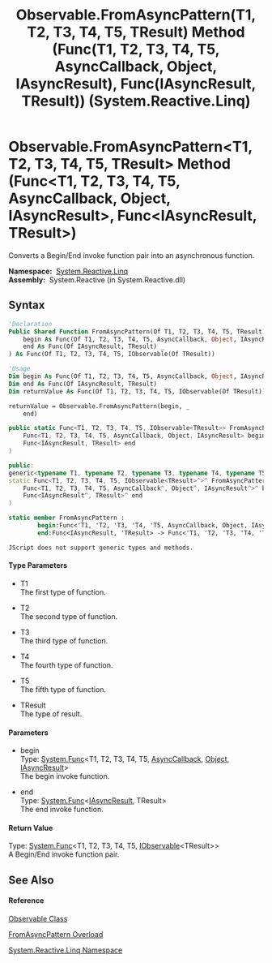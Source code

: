 ﻿---
title: Observable.FromAsyncPattern(T1, T2, T3, T4, T5, TResult) Method (Func(T1, T2, T3, T4, T5, AsyncCallback, Object, IAsyncResult), Func(IAsyncResult, TResult)) (System.Reactive.Linq)
TOCTitle: FromAsyncPattern(T1, T2, T3, T4, T5, TResult) Method (Func(T1, T2, T3, T4, T5, AsyncCallback, Object, IAsyncResult), Func(IAsyncResult, TResult))
ms:assetid: M:System.Reactive.Linq.Observable.FromAsyncPattern``6(System.Func{``0,``1,``2,``3,``4,System.AsyncCallback,System.Object,System.IAsyncResult},System.Func{System.IAsyncResult,``5})
ms:mtpsurl: https://msdn.microsoft.com/en-us/library/Hh229074(v=VS.103)
ms:contentKeyID: 36068491
ms.date: 06/28/2011
mtps_version: v=VS.103
dev_langs:
- vb
- csharp
- c++
- fsharp
- jscript
---

# Observable.FromAsyncPattern\<T1, T2, T3, T4, T5, TResult\> Method (Func\<T1, T2, T3, T4, T5, AsyncCallback, Object, IAsyncResult\>, Func\<IAsyncResult, TResult\>)

Converts a Begin/End invoke function pair into an asynchronous function.

**Namespace:**  [System.Reactive.Linq](hh211929\(v=vs.103\).md)  
**Assembly:**  System.Reactive (in System.Reactive.dll)

## Syntax

``` vb
'Declaration
Public Shared Function FromAsyncPattern(Of T1, T2, T3, T4, T5, TResult) ( _
    begin As Func(Of T1, T2, T3, T4, T5, AsyncCallback, Object, IAsyncResult), _
    end As Func(Of IAsyncResult, TResult) _
) As Func(Of T1, T2, T3, T4, T5, IObservable(Of TResult))
```

``` vb
'Usage
Dim begin As Func(Of T1, T2, T3, T4, T5, AsyncCallback, Object, IAsyncResult)
Dim end As Func(Of IAsyncResult, TResult)
Dim returnValue As Func(Of T1, T2, T3, T4, T5, IObservable(Of TResult))

returnValue = Observable.FromAsyncPattern(begin, _
    end)
```

``` csharp
public static Func<T1, T2, T3, T4, T5, IObservable<TResult>> FromAsyncPattern<T1, T2, T3, T4, T5, TResult>(
    Func<T1, T2, T3, T4, T5, AsyncCallback, Object, IAsyncResult> begin,
    Func<IAsyncResult, TResult> end
)
```

``` c++
public:
generic<typename T1, typename T2, typename T3, typename T4, typename T5, typename TResult>
static Func<T1, T2, T3, T4, T5, IObservable<TResult>^>^ FromAsyncPattern(
    Func<T1, T2, T3, T4, T5, AsyncCallback^, Object^, IAsyncResult^>^ begin, 
    Func<IAsyncResult^, TResult>^ end
)
```

``` fsharp
static member FromAsyncPattern : 
        begin:Func<'T1, 'T2, 'T3, 'T4, 'T5, AsyncCallback, Object, IAsyncResult> * 
        end:Func<IAsyncResult, 'TResult> -> Func<'T1, 'T2, 'T3, 'T4, 'T5, IObservable<'TResult>> 
```

``` jscript
JScript does not support generic types and methods.
```

#### Type Parameters

  - T1  
    The first type of function.

<!-- end list -->

  - T2  
    The second type of function.

<!-- end list -->

  - T3  
    The third type of function.

<!-- end list -->

  - T4  
    The fourth type of function.

<!-- end list -->

  - T5  
    The fifth type of function.

<!-- end list -->

  - TResult  
    The type of result.

#### Parameters

  - begin  
    Type: [System.Func](https://msdn.microsoft.com/en-us/library/Dd289456)\<T1, T2, T3, T4, T5, [AsyncCallback](https://msdn.microsoft.com/en-us/library/ckbe7yh5), [Object](https://msdn.microsoft.com/en-us/library/e5kfa45b), [IAsyncResult](https://msdn.microsoft.com/en-us/library/ft8a6455)\>  
    The begin invoke function.  

<!-- end list -->

  - end  
    Type: [System.Func](https://msdn.microsoft.com/en-us/library/Bb549151)\<[IAsyncResult](https://msdn.microsoft.com/en-us/library/ft8a6455), TResult\>  
    The end invoke function.  

#### Return Value

Type: [System.Func](https://msdn.microsoft.com/en-us/library/Dd268303)\<T1, T2, T3, T4, T5, [IObservable](https://msdn.microsoft.com/en-us/library/Dd990377)\<TResult\>\>  
A Begin/End invoke function pair.  

## See Also

#### Reference

[Observable Class](hh244252\(v=vs.103\).md)

[FromAsyncPattern Overload](hh229919\(v=vs.103\).md)

[System.Reactive.Linq Namespace](hh211929\(v=vs.103\).md)


